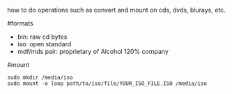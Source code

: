 how to do operations such as convert and mount on cds, dvds, blurays, etc.

#formats

- bin: raw cd bytes
- iso: open standard
- mdf/mds pair: proprietary of Alcohol 120% company

#mount

    sudo mkdir /media/iso
    sudo mount -o loop path/to/iso/file/YOUR_ISO_FILE.ISO /media/iso

